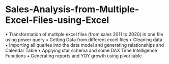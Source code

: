 # Sales-Analysis-from-Multiple-Excel-Files-using-Excel
• Transformation of multiple excel files (from sales 2011 to 2020) in one file using power query 
• Getting Data from different excel files
• Cleaning data
• Importing all queries into the data model and generating relationships and Calendar Table
• Applying star schema and some DAX Time Intelligence Functions
• Generating reports and YOY growth using pivot table
